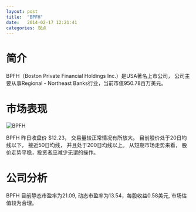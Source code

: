 ```yaml
---
layout: post
title:  "BPFH"
date:   2014-02-17 12:21:41
categories: 观点
---
```


# 简介
BPFH（Boston Private Financial Holdings Inc.）是USA著名上市公司，
公司主要从事Regional - Northeast Banks行业，当前市值950.78百万美元。

# 市场表现

![BPFH](http://finviz.com/chart.ashx?t=BPFH&ty=c&ta=1&p=d&s=l)

BPFH 昨日收盘价 $12.23，
交易量较正常情况有所放大。
目前股价处于20日均线以下，
接近50日均线，
并且处于200日均线以上。
从短期市场走势来看，
股价走势平稳，投资者应减少无谓的操作。

# 公司分析
BPFH 目前静态市盈率为21.09, 动态市盈率为13.54，每股收益0.58美元,
市场估值较为合理。
